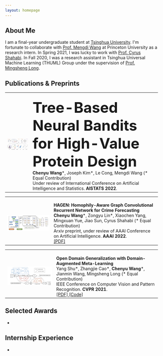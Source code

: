 ```yaml
---
layout: homepage
---
```


## About Me

I am a final-year undergraduate student at [Tsinghua University](https://www.tsinghua.edu.cn/en/index.htm). I'm fortunate to collaborate with [Prof. Mengdi Wang](https://mwang.princeton.edu/) at Princeton University as a research intern. In Spring 2021, I was lucky to work with [Prof. Cyrus Shahabi](https://viterbi.usc.edu/directory/faculty/Shahabi/Cyrus). In Fall 2020, I was a research assistant in Tsinghua Universal Machine Learning (THUML) Group under the supervision of [Prof. Mingsheng Long](http://ise.thss.tsinghua.edu.cn/~mlong/).

## Publications & Preprints

<table style="margin-left: auto; margin-right: auto;" frame=void rules=none>
    <tr>
        <td>
            <!--左侧内容-->
            <br>
            <img src="1.jpg" width="360px">
        </td>
        <td>
            <!--右侧内容-->
            <br>
            <b> <font size="30">Tree-Based Neural Bandits for High-Value Protein Design</font> </b>
            <br>
            <b>Chenyu Wang</b>*, Joseph Kim*, Le Cong, Mengdi Wang (* Equal Contribution)
            <br>
            Under review of International Conference on Artificial Intelligence and Statistics. <b>AISTATS 2022</b>.
        </td>
    </tr>
</table>

<table style="margin-left: auto; margin-right: auto;" frame=void rules=none>
    <tr>
        <td>
            <!--左侧内容-->
            <br>
            <img src="2.jpg" width="360px">
        </td>
        <td>
            <!--右侧内容-->
            <br>
            <b> HAGEN: Homophily-Aware Graph Convolutional Recurrent Network for Crime Forecasting </b>
            <br>
            <b>Chenyu Wang</b>*, Zongyu Lin*, Xiaochen Yang, Mingxuan Yue, Jiao Sun, Cyrus Shahabi (* Equal Contribution)
            <br>
            Arxiv preprint, under review of AAAI Conference on Artificial Intelligence. <b>AAAI 2022</b>.
            <br>
            <a href="https://arxiv.org/pdf/2109.12846.pdf"> [PDF] </a>
        </td>
    </tr>
</table>

<table style="margin-left: auto; margin-right: auto;" frame=void rules=none>
    <tr>
        <td>
            <!--左侧内容-->
            <br>
            <img src="3.jpg" width="360px">
        </td>
        <td>
            <!--右侧内容-->
            <br>
            <b> Open Domain Generalization with Domain-Augmented Meta-Learning </b>
            <br>
            Yang Shu*, Zhangjie Cao*, <b>Chenyu Wang</b>*, Jianmin Wang, Mingsheng Long (* Equal Contribution)
            <br>
            IEEE Conference on Computer Vision and Pattern Recognition. <b>CVPR 2021</b>.
            <br>
            <a href="https://arxiv.org/pdf/2104.03620.pdf"> [PDF] </a> <a href="https://github.com/thuml/OpenDG-DAML"> [Code] </a>
        </td>
    </tr>
</table>

  
## Selected Awards
- 
  
## Internship Experience
- 

